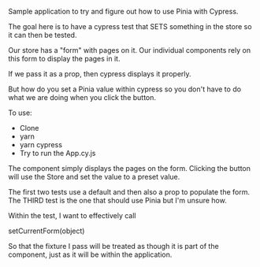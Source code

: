 Sample application to try and figure out how to use Pinia with Cypress.

The goal here is to have a cypress test that SETS something in the store so it can then be tested.

Our store has a "form" with pages on it. Our individual components rely on this form to display the pages in it.

If we pass it as a prop, then cypress displays it properly.

But how do you set a Pinia value within cypress so you don't have to do what we are doing when you click the button.

To use:

- Clone
- yarn
- yarn cypress
- Try to run the App.cy.js

The component simply displays the pages on the form. Clicking the button will use the Store and set the value to a preset value.

The first two tests use a default and then also a prop to populate the form.
The THIRD test is the one that should use Pinia but I'm unsure how.

Within the test, I want to effectively call

setCurrentForm(object)

So that the fixture I pass will be treated as though it is part of the component, just as it will be within the application.
